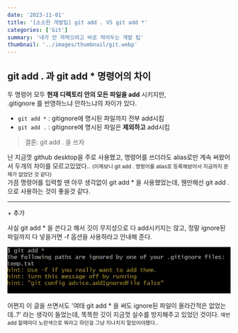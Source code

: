 ```yaml
---
date: '2023-11-01'
title: '[소소한 개발팁] git add . VS git add *'
categories: ['Git']
summary: '내가 안 까먹으려고 바로 적어두는 개발 팁'
thumbnail: '../images/thumbnail/git.webp'
---
```


## git add . 과 git add * 명령어의 차이

두 명령어 모두 **현재 디렉토리 안의 모든 파일을 add** 시키지만,   
.gitignore 를 반영하느냐 안하느냐의 차이가 있다.

- `git add *` : gitignore에 명시된 파일까지 전부 add시킴
- `git add .` : gitignore에 명시된 파일은 **제외하고** add시킴

> 결론: git add . 을 쓰자

난 지금껏 github desktop을 주로 사용했고, 명령어를 쓰더라도 alias로만 계속 써왔어서 두개의 차이를 모르고있었다.. <small>(이제보니 git add . 명령어를 alias로 등록해놨어서 지금까지 문제가 없었던 것 같다)</small>   
가끔 명령어를 입력할 땐 아무 생각없이 git add * 을 사용했었는데, 웬만해선 git add . 으로 사용하는 것이 좋을것 같다.

---

\+ 추가

사실 git add * 을 쓴다고 해서 깃이 무지성으로 다 add시키지는 않고, 정말 ignore된 파일까지 다 넣을거면 -f 옵션을 사용하라고 안내해 준다.

![](../images/content/2023-11-07-22-49-41.webp)

어쩐지 이 글을 쓰면서도 '여태 git add * 을 써도 ignore된 파일이 올라간적은 없었는데..?' 라는 생각이 들었는데, 똑똑한 깃이 지금껏 실수를 방지해주고 있었던 것이다. <small>매번 add 할때마다 노란색으로 뭐라고 하던걸 그냥 지나치지 말았어야했다..</small>